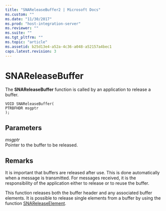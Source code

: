 ```yaml
---
title: "SNAReleaseBuffer2 | Microsoft Docs"
ms.custom: ""
ms.date: "11/30/2017"
ms.prod: "host-integration-server"
ms.reviewer: ""
ms.suite: ""
ms.tgt_pltfrm: ""
ms.topic: "article"
ms.assetid: b25d13e4-a52a-4c36-a048-a52157a4bec1
caps.latest.revision: 3
---
```

# SNAReleaseBuffer
The **SNAReleaseBuffer** function is called by an application to release a buffer.  
  
```  
VOID SNAReleaseBuffer(  
PTRBFHDR msgptr  
);  
```  
  
## Parameters  
 *msgptr*  
 Pointer to the buffer to be released.  
  
## Remarks  
 It is important that buffers are released after use. This is done automatically when a message is transmitted. For messages received, it is the responsibility of the application either to release or to reuse the buffer.  
  
 This function releases both the buffer header and any associated buffer elements. It is possible to release single elements from a buffer by using the function [SNAReleaseElement](../core/snareleaseelement2.md).